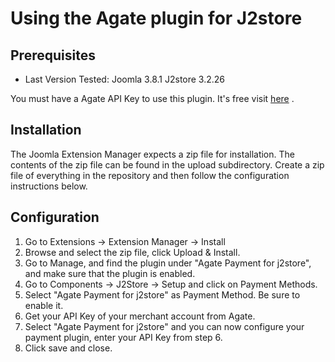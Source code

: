 # Using the Agate plugin for J2store

## Prerequisites

* Last Version Tested: Joomla 3.8.1 J2store 3.2.26

You must have a Agate API Key to use this plugin. It's free visit [here](http://www.agate.services/registration-form/) .

## Installation
The Joomla Extension Manager expects a zip file for installation. The contents of the zip file can be found in the upload subdirectory. Create a zip file of everything in the repository and then follow the configuration instructions below.
 
## Configuration
1. Go to Extensions -> Extension Manager -> Install
2. Browse and select the zip file, click Upload & Install.
3. Go to Manage, and find the plugin under "Agate Payment for j2store", and make sure that the plugin is enabled.
4. Go to Components -> J2Store -> Setup and click on Payment Methods.
5. Select "Agate Payment for j2store" as Payment Method. Be sure to enable it.
6. Get your API Key of your merchant account from Agate.
7. Select "Agate Payment for j2store" and you can now configure your payment plugin, enter your API Key from step 6.
8. Click save and close.
